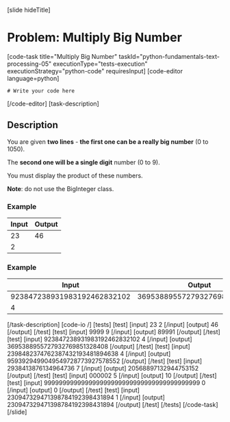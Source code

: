 [slide hideTitle]
# Problem: Multiply Big Number
[code-task title="Multiply Big Number" taskId="python-fundamentals-text-processing-05" executionType="tests-execution" executionStrategy="python-code" requiresInput]
[code-editor language=python]
```
# Write your code here
```
[/code-editor]
[task-description]
## Description
You are given **two lines** - **the first one can be a really big number** (0 to 1050).

The **second one will be a single digit** number (0 to 9).

You must display the product of these numbers.

**Note**: do not use the BigInteger class.

### Example
| **Input** | **Output** |
| --- | --- |
| 23 | 46 | 
| 2 | |

### Example
| **Input** | **Output** |
| --- | --- |
| 923847238931983192462832102 | 3695388955727932769851328408 | 
| 4 | |

[/task-description]
[code-io /]
[tests]
[test]
[input]
23
2
[/input]
[output]
46
[/output]
[/test]
[test]
[input]
9999
9
[/input]
[output]
89991
[/output]
[/test]
[test]
[input]
923847238931983192462832102
4
[/input]
[output]
3695388955727932769851328408
[/output]
[/test]
[test]
[input]
2398482374762387432193481894638
4
[/input]
[output]
9593929499049549728773927578552
[/output]
[/test]
[test]
[input]
2938413876134964736
7
[/input]
[output]
20568897132944753152
[/output]
[/test]
[test]
[input]
000002
5
[/input]
[output]
10
[/output]
[/test]
[test]
[input]
999999999999999999999999999999999999999999
0
[/input]
[output]
0
[/output]
[/test]
[test]
[input]
230947329471398784192398431894
1
[/input]
[output]
230947329471398784192398431894
[/output]
[/test]
[/tests]
[/code-task]
[/slide]